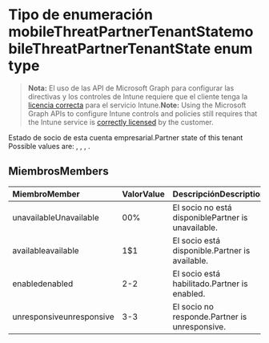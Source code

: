# <a name="mobilethreatpartnertenantstate-enum-type"></a><span data-ttu-id="76437-101">Tipo de enumeración mobileThreatPartnerTenantState</span><span class="sxs-lookup"><span data-stu-id="76437-101">mobileThreatPartnerTenantState enum type</span></span>

> <span data-ttu-id="76437-102">**Nota:** El uso de las API de Microsoft Graph para configurar las directivas y los controles de Intune requiere que el cliente tenga la [licencia correcta](https://go.microsoft.com/fwlink/?linkid=839381) para el servicio Intune.</span><span class="sxs-lookup"><span data-stu-id="76437-102">**Note:** Using the Microsoft Graph APIs to configure Intune controls and policies still requires that the Intune service is [correctly licensed](https://go.microsoft.com/fwlink/?linkid=839381) by the customer.</span></span>

<span data-ttu-id="76437-103">Estado de socio de esta cuenta empresarial.</span><span class="sxs-lookup"><span data-stu-id="76437-103">Partner state of this tenant Possible values are: , , , .</span></span>
## <a name="members"></a><span data-ttu-id="76437-104">Miembros</span><span class="sxs-lookup"><span data-stu-id="76437-104">Members</span></span>
|<span data-ttu-id="76437-105">Miembro</span><span class="sxs-lookup"><span data-stu-id="76437-105">Member</span></span>|<span data-ttu-id="76437-106">Valor</span><span class="sxs-lookup"><span data-stu-id="76437-106">Value</span></span>|<span data-ttu-id="76437-107">Descripción</span><span class="sxs-lookup"><span data-stu-id="76437-107">Description</span></span>|
|:---|:---|:---|
|<span data-ttu-id="76437-108">unavailable</span><span class="sxs-lookup"><span data-stu-id="76437-108">Unavailable</span></span>|<span data-ttu-id="76437-109">0</span><span class="sxs-lookup"><span data-stu-id="76437-109">0%</span></span>|<span data-ttu-id="76437-110">El socio no está disponible</span><span class="sxs-lookup"><span data-stu-id="76437-110">Partner is unavailable.</span></span>|
|<span data-ttu-id="76437-111">available</span><span class="sxs-lookup"><span data-stu-id="76437-111">available</span></span>|<span data-ttu-id="76437-112">1</span><span class="sxs-lookup"><span data-stu-id="76437-112">$1</span></span>|<span data-ttu-id="76437-113">El socio está disponible.</span><span class="sxs-lookup"><span data-stu-id="76437-113">Partner is available.</span></span>|
|<span data-ttu-id="76437-114">enabled</span><span class="sxs-lookup"><span data-stu-id="76437-114">enabled</span></span>|<span data-ttu-id="76437-115">2</span><span class="sxs-lookup"><span data-stu-id="76437-115">-2</span></span>|<span data-ttu-id="76437-116">El socio está habilitado.</span><span class="sxs-lookup"><span data-stu-id="76437-116">Partner is enabled.</span></span>|
|<span data-ttu-id="76437-117">unresponsive</span><span class="sxs-lookup"><span data-stu-id="76437-117">unresponsive</span></span>|<span data-ttu-id="76437-118">3</span><span class="sxs-lookup"><span data-stu-id="76437-118">-3</span></span>|<span data-ttu-id="76437-119">El socio no responde.</span><span class="sxs-lookup"><span data-stu-id="76437-119">Partner is unresponsive.</span></span>|



